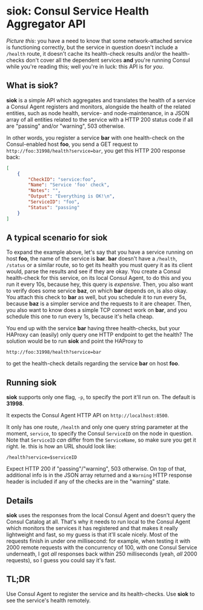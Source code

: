 # siok: Consul Service Health Aggregator API

*Picture this*: you have a need to know that some network-attached service is functioning correctly, but the service in question doesn't include a ```/health``` route, it doesn't cache its health-check results and/or the health-checks don't cover all the dependent services **and** you're running Consul while you're reading this; well you're in luck: this API is for *you*.

## What is siok?
**siok** is a simple API which aggregates and translates the health of a service a Consul Agent registers and monitors, alongside the health of the related entities, such as node health, service- and node-maintenance, in a JSON array of all entities related to the service with a HTTP 200 status code if all are "passing" and/or "warning", 503 otherwise.

In other words, you register a service **bar** with one health-check on the Consul-enabled host **foo**, you send a GET request to ```http://foo:31998/health?service=bar```, you get this HTTP 200 response back:

```json
[
    {
        "CheckID": "service:foo",
        "Name": "Service 'foo' check",
        "Notes": "",
        "Output": "Everything is OK!\n",
        "ServiceID": "foo",
        "Status": "passing"
    }
]
```

## A typical scenario for siok
To expand the example above, let's say that you have a service running on host **foo**, the name of the service is **bar**. **bar** doesn't have a ```/health```, ```/status``` or a similar route, so to get its health you must query it as its client would, parse the results and see if they are okay. You create a Consul health-check for this service, on its local Consul Agent, to do this and you run it every 10s, because hey, this query is *expensive*. Then, you also want to verify does some service **baz**, on which **bar** depends on, is also okay. You attach this check to **bar** as well, but you schedule it to run every 5s, because **baz** is a simpler service and the requests to it are cheaper. Then, you also want to know does a simple TCP connect work on **bar**, and you schedule this one to run every 1s, because it's hella cheap.

You end up with the service **bar** having three health-checks, but your HAProxy can (easily) only query one HTTP endpoint to get the health? The solution would be to run **siok** and point the HAProxy to
```
http://foo:31998/health?service=bar
```
to get the health-check details regarding the service **bar** on host **foo**.

## Running siok
**siok** supports only one flag, ```-p```, to specify the port it'll run on. The default is **31998**.

It expects the Consul Agent HTTP API on ```http://localhost:8500```.

It only has one route, ```/health``` and only one query string parameter at the moment, ```service```, to specify the Consul ```ServiceID``` on the node in question. Note that ```ServiceID``` *can* differ from the ```ServiceName```, so make sure you get it right. Ie. this is how an URL should look like:

```
/health?service=$serviceID
```

Expect HTTP 200 if "passing"/"warning", 503 otherwise. On top of that, additional info is in the JSON array returned and a ```Warning``` HTTP response header is included if any of the checks are in the "warning" state.

## Details
**siok** uses the responses from the local Consul Agent and doesn't query the Consul Catalog at all. That's why it needs to run local to the Consul Agent which monitors the services it has registered and that makes it really lightweight and fast, so my guess is that it'll scale nicely. Most of the requests finish in under one millisecond: for example, when testing it with 2000 remote requests with the concurrency of 100, with one Consul Service underneath, I got *all* responses back within 250 milliseconds (yeah, *all* 2000 requests), so I guess you could say it's fast.

## TL;DR
Use Consul Agent to register the service and its health-checks. Use **siok** to see the service's health remotely.
